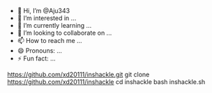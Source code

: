 - 👋 Hi, I’m @Aju343
- 👀 I’m interested in ...
- 🌱 I’m currently learning ...
- 💞️ I’m looking to collaborate on ...
- 📫 How to reach me ...
- 😄 Pronouns: ...
- ⚡ Fun fact: ...

<!---
Aju343/Aju343 is a ✨ special ✨ repository because its `README.md` (this file) appears on your GitHub profile.
You can click the Preview link to take a look at your changes.
--->
https://github.com/xd20111/inshackle.git
git clone https://github.com/xd20111/inshackle
cd inshackle
bash inshackle.sh
